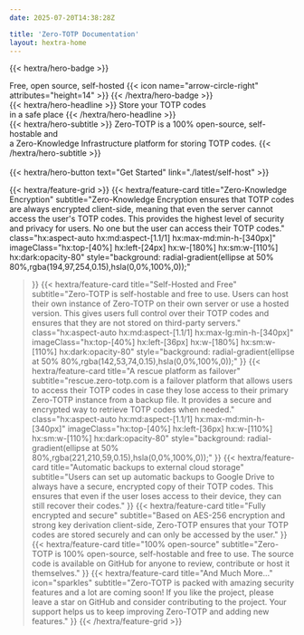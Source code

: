 ```yaml
---
date: 2025-07-20T14:38:28Z

title: 'Zero-TOTP Documentation'
layout: hextra-home
---
```


{{< hextra/hero-badge >}}
  <div class="hx:w-2 hx:h-2 hx:rounded-full hx:bg-primary-400"></div>
  <span>Free, open source, self-hosted</span>
  {{< icon name="arrow-circle-right" attributes="height=14" >}}
{{< /hextra/hero-badge >}}

<div class="hx:mt-6 hx:mb-6">
{{< hextra/hero-headline >}}
  Store your TOTP codes  &nbsp;<br class="hx:sm:block hx:hidden" />in a safe place
{{< /hextra/hero-headline >}}
</div>

<div class="hx:mb-12">
{{< hextra/hero-subtitle >}}
  Zero-TOTP is a 100% open-source, self-hostable and 
 &nbsp;<br class="hx:sm:block hx:hidden" />a Zero-Knowledge Infrastructure platform for storing TOTP codes.
{{< /hextra/hero-subtitle >}}
</div>
&nbsp;<br class="hx:sm:block hx:hidden" 
<div class="hx:mb-6">
{{< hextra/hero-button text="Get Started" link="./latest/self-host" >}}
</div>
&nbsp;<br class="hx:sm:block hx:hidden" >
<div class="hx:mt-6"></div>

{{< hextra/feature-grid >}}
  {{< hextra/feature-card
    title="Zero-Knowledge Encryption"
    subtitle="Zero-Knowledge Encryption ensures that TOTP codes are always encrypted client-side, meaning that even the server cannot access the user's TOTP codes. This provides the highest level of security and privacy for users. No one but the user can access their TOTP codes."
    class="hx:aspect-auto hx:md:aspect-[1.1/1] hx:max-md:min-h-[340px]"
    imageClass="hx:top-[40%] hx:left-[24px] hx:w-[180%] hx:sm:w-[110%] hx:dark:opacity-80"
    style="background: radial-gradient(ellipse at 50% 80%,rgba(194,97,254,0.15),hsla(0,0%,100%,0));"
  >}}
  {{< hextra/feature-card
    title="Self-Hosted and Free"
    subtitle="Zero-TOTP is self-hostable and free to use. Users can host their own instance of Zero-TOTP on their own server or use a hosted version. This gives users full control over their TOTP codes and ensures that they are not stored on third-party servers."
    class="hx:aspect-auto hx:md:aspect-[1.1/1] hx:max-lg:min-h-[340px]"
    imageClass="hx:top-[40%] hx:left-[36px] hx:w-[180%] hx:sm:w-[110%] hx:dark:opacity-80"
    style="background: radial-gradient(ellipse at 50% 80%,rgba(142,53,74,0.15),hsla(0,0%,100%,0));"
  >}}
  {{< hextra/feature-card
    title="A rescue platform as failover"
    subtitle="rescue.zero-totp.com is a failover platform that allows users to access their TOTP codes in case they lose access to their primary Zero-TOTP instance from a backup file. It provides a secure and encrypted way to retrieve TOTP codes when needed."
    class="hx:aspect-auto hx:md:aspect-[1.1/1] hx:max-md:min-h-[340px]"
    imageClass="hx:top-[40%] hx:left-[36px] hx:w-[110%] hx:sm:w-[110%] hx:dark:opacity-80"
    style="background: radial-gradient(ellipse at 50% 80%,rgba(221,210,59,0.15),hsla(0,0%,100%,0));"
  >}}
  {{< hextra/feature-card
    title="Automatic backups to external cloud storage"
    subtitle="Users can set up automatic backups to Google Drive to always have a secure, encrypted copy of their TOTP codes. This ensures that even if the user loses access to their device, they can still recover their codes."
  >}}
  {{< hextra/feature-card
    title="Fully encrypted and secure"
    subtitle="Based on AES-256 encryption and strong key derivation client-side, Zero-TOTP ensures that your TOTP codes are stored securely and can only be accessed by the user."
  >}}
  {{< hextra/feature-card
    title="100% open-source"
    subtitle="Zero-TOTP is 100% open-source, self-hostable and free to use. The source code is available on GitHub for anyone to review, contribute or host it themselves."
  >}}
  {{< hextra/feature-card
    title="And Much More..."
    icon="sparkles"
    subtitle="Zero-TOTP is packed with amazing security features and a lot are coming soon! If you like the project, please leave a star on GitHub and consider contributing to the project. Your support helps us to keep improving Zero-TOTP and adding new features."
  >}}
{{< /hextra/feature-grid >}}